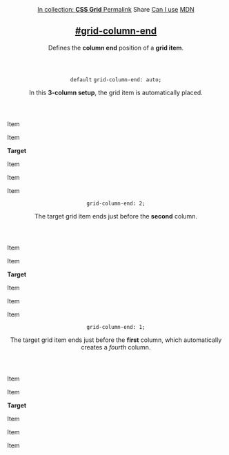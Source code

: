 <section id="grid-column-end" class="property">
  <header class="property__header">
    <nav class="property__links">
      <a class="property__collection" href="/css-grid/">
        In collection: <strong>CSS Grid</strong>
      </a>
      <a class="property__links-direct" href="/property/grid-column-end/" data-property-name="grid-column-end"
        data-tooltip="Single page for this property">Permalink</a>
      <a class="property__share" data-tooltip="Share on Twitter or Facebook"
        data-property-name="grid-column-end">Share</a>
      <a target="_blank" href="http://caniuse.com/#feat=css-grid" data-tooltip="See on Can I use..." rel="external">Can
        I use</a>
      <a target="_blank" href="https://developer.mozilla.org/en/docs/Web/CSS/grid-column-end"
        data-tooltip="See on Mozilla Developer Network" rel="external">MDN</a>
    </nav>
    <h2 class="property__name">
      <a href="#grid-column-end"><span>#</span>grid-column-end</a>
    </h2>
    <div class="property__description">
      <p>Defines the <strong>column end</strong> position of a <strong>grid item</strong>.</p>
    </div>
  </header>
  <section class="example">
    <header class="example__header">
      <p class="example__name">
        <code class="example--default" data-tooltip="This is the property's default value">default</code>
        <code class="example--value" data-tooltip="Click to copy"
          data-clipboard-text="grid-column-end: auto;">grid-column-end: auto;</code>
      </p>
      <div class="example__description">
        <p>In this <strong>3-column setup</strong>, the grid item is automatically placed.</p>
      </div>
    </header>
    <aside class="example__preview">
      <div class="example__browser"><i></i><i></i><i></i></div>
      <div class="example__output">
        <div class="example__output-div grid-column-end " id="grid-column-end-auto">
          <p class="block block--alpha">Item</p>
          <p class="block block--beta">Item</p>
          <p class="block block--pink"><strong>Target</strong></p>
          <p class="block block--yellow">Item</p>
          <p class="block block--orange">Item</p>
          <p class="block block--purple">Item</p>
        </div>
      </div>
    </aside>
  </section>
  <section class="example">
    <header class="example__header">
      <p class="example__name">
        <code class="example--value" data-tooltip="Click to copy"
          data-clipboard-text="grid-column-end: 2;">grid-column-end: 2;</code>
      </p>
      <div class="example__description">
        <p>The target grid item ends just before the <strong>second</strong> column.</p>
      </div>
    </header>
    <aside class="example__preview">
      <div class="example__browser"><i></i><i></i><i></i></div>
      <div class="example__output">
        <div class="example__output-div grid-column-end " id="grid-column-end-2">
          <p class="block block--alpha">Item</p>
          <p class="block block--beta">Item</p>
          <p class="block block--pink"><strong>Target</strong></p>
          <p class="block block--yellow">Item</p>
          <p class="block block--orange">Item</p>
          <p class="block block--purple">Item</p>
        </div>
      </div>
    </aside>
  </section>
  <section class="example">
    <header class="example__header">
      <p class="example__name">
        <code class="example--value" data-tooltip="Click to copy"
          data-clipboard-text="grid-column-end: 1;">grid-column-end: 1;</code>
      </p>
      <div class="example__description">
        <p>The target grid item ends just before the <strong>first</strong> column, which automatically creates a
          <em>fourth</em> column.</p>
      </div>
    </header>
    <aside class="example__preview">
      <div class="example__browser"><i></i><i></i><i></i></div>
      <div class="example__output">
        <div class="example__output-div grid-column-end " id="grid-column-end-1">
          <p class="block block--alpha">Item</p>
          <p class="block block--beta">Item</p>
          <p class="block block--pink"><strong>Target</strong></p>
          <p class="block block--yellow">Item</p>
          <p class="block block--orange">Item</p>
          <p class="block block--purple">Item</p>
        </div>
      </div>
    </aside>
  </section>
</section>
